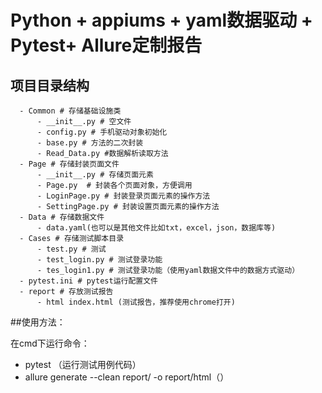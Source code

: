 # Python + appiums + yaml数据驱动 + Pytest+ Allure定制报告

## 项目目录结构
      - Common # 存储基础设施类
          - __init__.py # 空文件
          - config.py # 手机驱动对象初始化
          - base.py # 方法的二次封装
          - Read_Data.py #数据解析读取方法
      - Page # 存储封装页面文件
          - __init__.py # 存储页面元素
          - Page.py  # 封装各个页面对象，方便调用
          - LoginPage.py # 封装登录页面元素的操作方法
          - SettingPage.py # 封装设置页面元素的操作方法
      - Data # 存储数据文件
          - data.yaml(也可以是其他文件比如txt，excel，json，数据库等)
      - Cases # 存储测试脚本目录
          - test.py # 测试
          - test_login.py # 测试登录功能
          - tes_login1.py # 测试登录功能（使用yaml数据文件中的数据方式驱动）
      - pytest.ini # pytest运行配置文件
      - report # 存放测试报告
          - html index.html (测试报告，推荐使用chrome打开)
       


##使用方法：

在cmd下运行命令：
* pytest （运行测试用例代码）
* allure generate --clean  report/ -o report/html（）

